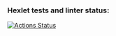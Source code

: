 ### Hexlet tests and linter status:
[![Actions Status](https://github.com/frauHannaG/js-starter-project-44/actions/workflows/hexlet-check.yml/badge.svg)](https://github.com/frauHannaG/js-starter-project-44/actions)